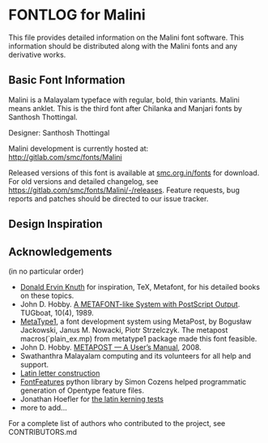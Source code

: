 # FONTLOG for Malini

This file provides detailed information on the Malini font software. This
information should be distributed along with the Malini fonts and any derivative
works.

## Basic Font Information

Malini is a Malayalam typeface with regular, bold, thin variants. Malini means anklet. This is the third font after Chilanka and Manjari fonts by Santhosh Thottingal.

Designer: Santhosh Thottingal

Malini development is currently hosted at:
http://gitlab.com/smc/fonts/Malini

Released versions of this font is available at [smc.org.in/fonts](smc.org.in/fonts) for download. For old versions and detailed changelog, see https://gitlab.com/smc/fonts/Malini/-/releases. Feature requests, bug reports and patches should be directed to our issue
tracker.

## Design Inspiration


## Acknowledgements

(in no particular order)

* [Donald Ervin Knuth](https://en.wikipedia.org/wiki/Donald_Knuth) for inspiration, TeX, Metafont, for his detailed books on these topics.
* John D. Hobby. [A METAFONT-like System with PostScript Output](http://www.tug.org/TUGboat/Articles/tb10-4/tb26hobby.pdf). TUGboat, 10(4), 1989.
* [MetaType1](https://mirror.ctan.org/fonts/utilities/metatype1/), a font development system using MetaPost, by Bogusław Jackowski, Janus M. Nowacki, Piotr Strzelczyk. The metapost macros(`plain_ex.mp) from metatype1 package made this font feasible.
* John D. Hobby. [METAPOST — A User’s Manual](http://www.tug.org/docs/metapost/mpman.pdf.), 2008.
* Swathanthra Malayalam computing and its volunteers for all help and support.
* [Latin letter construction](https://www.kellscraft.com/EssentialsofLettering/EssentialsofLetteringCh02.html)
* [FontFeatures](https://github.com/simoncozens/fontFeatures) python library by Simon Cozens helped programmatic generation of Opentype feature files.
* Jonathan Hoefler for [the latin kerning tests](https://github.com/hoeflerco/proofs)
* more to add...

For a complete list of authors who contributed to the project, see CONTRIBUTORS.md
